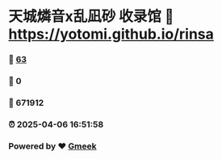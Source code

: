 # 天城燐音x乱凪砂 收录馆 :link: https://yotomi.github.io/rinsa 
### :page_facing_up: [63](https://yotomi.github.io/rinsa/tag.html) 
### :speech_balloon: 0 
### :hibiscus: 671912 
### :alarm_clock: 2025-04-06 16:51:58 
### Powered by :heart: [Gmeek](https://github.com/Meekdai/Gmeek)
